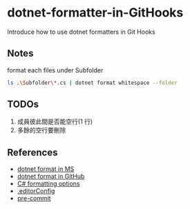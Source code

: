 # dotnet-formatter-in-GitHooks

Introduce how to use dotnet formatters in Git Hooks

## Notes

format each files under Subfolder

```bash
ls .\Subfolder\*.cs | dotnet format whitespace --folder 
```

## TODOs

1. 成員彼此間是否能空行(1 行)
2. 多餘的空行要刪除

## References

- [dotnet format in MS](https://learn.microsoft.com/en-us/dotnet/core/tools/dotnet-format)
- [dotnet format in GitHub](https://github.com/dotnet/format)
- [C# formatting options](https://learn.microsoft.com/en-us/dotnet/fundamentals/code-analysis/style-rules/csharp-formatting-options)
- [.editorConfig](https://learn.microsoft.com/en-us/dotnet/fundamentals/code-analysis/configuration-files#editorconfig)
- [pre-commit](https://prettier.io/docs/en/precommit.html)
